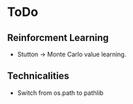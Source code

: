 # ToDo

## Reinforcment Learning

* Stutton -> Monte Carlo value learning.

## Technicalities

* Switch from os.path to pathlib